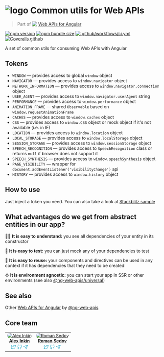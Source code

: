 # ![logo](logo.svg) Common utils for Web APIs

> Part of <img src="web-api.svg" align="top"> [Web APIs for Angular](https://ng-web-apis.github.io/)

[![npm version](https://img.shields.io/npm/v/@ng-web-apis/common.svg)](https://npmjs.com/package/@ng-web-apis/common)
[![npm bundle size](https://img.shields.io/bundlephobia/minzip/@ng-web-apis/common)](https://bundlephobia.com/result?p=@ng-web-apis/common)
[![.github/workflows/ci.yml](https://github.com/ng-web-apis/common/actions/workflows/ci.yml/badge.svg?branch=master)](https://github.com/ng-web-apis/common/actions/workflows/ci.yml)
[![Coveralls github](https://img.shields.io/coveralls/github/ng-web-apis/common)](https://coveralls.io/github/ng-web-apis/common?branch=master)

A set of common utils for consuming Web APIs with Angular

## Tokens

-   `WINDOW` — provides access to global `window` object
-   `NAVIGATOR` — provides access to `window.navigator` object
-   `NETWORK_INFORMATION` — provides access to `window.navigator.connection` object
-   `USER_AGENT` — provides access to `window.navigator.userAgent` string
-   `PERFORMANCE` — provides access to `window.performance` object
-   `ANIMATION_FRAME` — shared `Observable` based on `window.requestAnimationFrame`
-   `CACHES` — provides access to `window.caches` object
-   `CSS` — provides access to `window.CSS` object or mock object if it's not available (i.e. in IE)
-   `LOCATION` — provides access to `window.location` object
-   `LOCAL_STORAGE` — provides access to `window.localStorage` object
-   `SESSION_STORAGE` — provides access to `window.sessionStorage` object
-   `SPEECH_RECOGNITION` — provides access to `SpeechRecognition` class or returns `null` if browser does not support it
-   `SPEECH_SYNTHESIS` — provides access to `window.speechSynthesis` object
-   `PAGE_VISIBILITY` — wrapper for `document.addEventListener('visibilityChange')` api
-   `HISTORY` — provides access to `window.history` object

## How to use

Just inject a token you need. You can also take a look at [Stackblitz sample](https://stackblitz.com/edit/ng-web-apis)

## What advantages do we get from abstract entities in our app?

👨‍🎓 **It is easy to understand:** you see all dependencies of your entity in its constructor

🧞 **It is easy to test:** you can just mock any of your dependencies to test

🧩 **It is easy to reuse:** your components and directives can be used in any context if it has dependencies that they need to be created

♻️ **It is environment agnostic:** you can start your app in SSR or other environments (see also [@ng-web-apis/universal](https://github.com/ng-web-apis/universal))

## See also

Other [Web APIs for Angular](https://ng-web-apis.github.io/) by [@ng-web-apis](https://github.com/ng-web-apis)

## Core team

<table>
    <tr>
       <td align="center">
            <a href="https://twitter.com/waterplea"
                ><img
                    src="https://github.com/waterplea.png?size=100"
                    width="100"
                    style="margin-bottom: -4px; border-radius: 8px;"
                    alt="Alex Inkin"
                /><br /><b>Alex Inkin</b></a
            >
            <div style="margin-top: 4px">
                <a
                    href="https://twitter.com/waterplea"
                    title="Twitter"
                    ><img
                        width="16"
                        src="https://raw.githubusercontent.com/MarsiBarsi/readme-icons/main/twitter.svg"
                /></a>
                <a href="https://github.com/waterplea" title="Github"
                    ><img
                        width="16"
                        src="https://raw.githubusercontent.com/MarsiBarsi/readme-icons/main/github.svg"
                /></a>
                <a
                    href="https://t.me/waterplea"
                    title="Telegram"
                    ><img
                        width="16"
                        src="https://raw.githubusercontent.com/MarsiBarsi/readme-icons/main/send.svg"
                /></a>
            </div>
        </td>
        <td align="center">
            <a href="http://marsibarsi.me"
                ><img
                    src="https://github.com/marsibarsi.png?size=100"
                    width="100"
                    style="margin-bottom: -4px; border-radius: 8px;"
                    alt="Roman Sedov"
                /><br /><b>Roman Sedov</b></a
            >
            <div style="margin-top: 4px">
                <a
                    href="https://twitter.com/marsibarsi"
                    title="Twitter"
                    ><img
                        width="16"
                        src="https://raw.githubusercontent.com/MarsiBarsi/readme-icons/main/twitter.svg"
                /></a>
                <a
                    href="https://github.com/marsibarsi"
                    title="GitHub"
                    ><img
                        width="16"
                        src="https://raw.githubusercontent.com/MarsiBarsi/readme-icons/main/github.svg"
                /></a>
                <a
                    href="https://t.me/marsibarsi"
                    title="Telegram"
                    ><img
                        width="16"
                        src="https://raw.githubusercontent.com/MarsiBarsi/readme-icons/main/send.svg"
                /></a>
            </div>
        </td>
    </tr>
</table>
